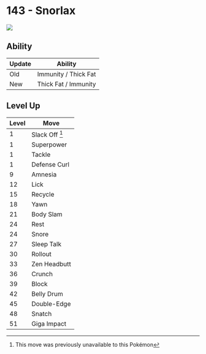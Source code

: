 # 143 - Snorlax
![][143]

## Ability

Update | Ability
---    | ---
Old    | Immunity / Thick Fat
New    | Thick Fat / Immunity

## Level Up

Level | Move
---   | ---
  1   | Slack Off [^1]
  1   | Superpower
  1   | Tackle
  1   | Defense Curl
  9   | Amnesia
 12   | Lick
 15   | Recycle
 18   | Yawn
 21   | Body Slam
 24   | Rest
 24   | Snore
 27   | Sleep Talk
 30   | Rollout
 33   | Zen Headbutt
 36   | Crunch
 39   | Block
 42   | Belly Drum
 45   | Double-Edge
 48   | Snatch
 51   | Giga Impact



[143]: ../img/pokemon/143.png

[^1]: This move was previously unavailable to this Pokémon